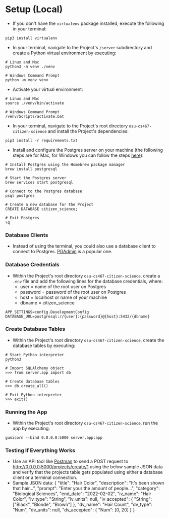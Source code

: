 # Setup (Local)
- If you don't have the ```virtualenv``` package installed, execute the following in your terminal:
```
pip3 install virtualenv
```
- In your terminal, navigate to the Project's ```/server``` subdirectory and create a Python virtual environment by executing:
```
# Linux and Mac
python3 -m venv ./venv

# Windows Command Prompt
python -m venv venv
```
- Activate your virtual environment:
```
# Linux and Mac
source ./venv/bin/activate

# Windows Command Prompt
/venv/Scripts/activate.bat
```

- In your terminal, navigate to the Project's root directory ```osu-cs467-citizen-science``` and install the Project's dependencies:
```
pip3 install -r requirements.txt
```

- Install and configure the Postgres server on your machine (the following steps are for Mac, for Windows you can follow the steps [here](https://www.postgresqltutorial.com/install-postgresql/)):
```
# Install Postgres using the Homebrew package manager
brew install postgresql

# Start the Postgres server
brew services start postgresql

# Connect to the Postgres database
psql postgres

# Create a new database for the Project
CREATE DATABASE citizen_science;

# Exit Postgres
\q
```

### Database Clients
- Instead of using the terminal, you could also use a database client to connect to Postgres. [PGAdmin](https://www.pgadmin.org/) is a popular one.

### Database Credentials
- Within the Project's root directory ```osu-cs467-citizen-science```, create a ```.env``` file and add the following lines for the database credentials, where:
  - user = name of the root user on Postgres
  - password = password of the root user on Postgres
  - host = localhost or name of your machine
  - dbname = citizen_science
```
APP_SETTINGS=config.DevelopmentConfig
DATABASE_URL=postgresql://{user}:{password}@{host}:5432/{dbname}
```

### Create Database Tables
- Within the Project's root directory ```osu-cs467-citizen-science```, create the database tables by executing:
```
# Start Python interpreter
python3

# Import SQLAlchemy object
>>> from server.app import db

# Create database tables
>>> db.create_all()

# Exit Python interpreter
>>> exit()
```

### Running the App
- Within the Project's root directory ```osu-cs467-citizen-science```, run the app by executing:
```
gunicorn --bind 0.0.0.0:5000 server.app:app     
```

### Testing If Everything Works
- Use an API tool like [Postman](https://www.postman.com/) to send a POST request to http://0.0.0.0:5000/projects/create/1 using the below sample JSON data and verify that the projects table gets populated using either a database client or a terminal connection.
- Sample JSON data:
{
  "title": "Hair Color", 
  "description": "It's been shown that hair...", 
  "prompt": "Enter your the amount of people...", 
  "category": "Biological Sciences", 
  "end_date": "2022-02-02", 
  "iv_name": "Hair Color", 
  "iv_type": "String", 
  "iv_units": null, 
  "iv_accepted": {
    "String": ["Black", "Blonde", "Brown"]
  },
  "dv_name": "Hair Count", 
  "dv_type": "Num", 
  "dv_units": null, 
  "dv_accepted": {
    "Num": [0, 20]
  }
}
